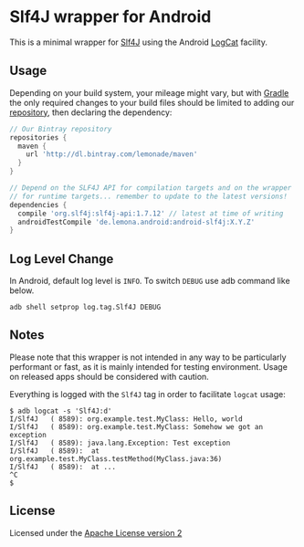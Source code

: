 Slf4J wrapper for Android
=========================

This is a minimal wrapper for [Slf4J](http://www.slf4j.org/) using the Android
[LogCat](http://developer.android.com/reference/android/util/Log.html) facility.

Usage
-----

Depending on your build system, your mileage might vary, but with
[Gradle](https://gradle.org/) the only required changes to your build files
should be limited to adding our [repository](https://bintray.com/lemonade/maven),
then declaring the dependency:

```groovy
// Our Bintray repository
repositories {
  maven {
    url 'http://dl.bintray.com/lemonade/maven'
  }
}

// Depend on the SLF4J API for compilation targets and on the wrapper
// for runtime targets... remember to update to the latest versions!
dependencies {
  compile 'org.slf4j:slf4j-api:1.7.12' // latest at time of writing
  androidTestCompile 'de.lemona.android:android-slf4j:X.Y.Z'
}
```

Log Level Change
----------------
In Android, default log level is `INFO`. To switch `DEBUG` use adb command like below.
```
adb shell setprop log.tag.Slf4J DEBUG
```


Notes
-----

Please note that this wrapper is not intended in any way to be particularly
performant or fast, as it is mainly intended for testing environment. Usage on
released apps should be considered with caution.

Everything is logged with the `Slf4J` tag in order to facilitate `logcat` usage:

```console
$ adb logcat -s 'Slf4J:d'
I/Slf4J   ( 8589): org.example.test.MyClass: Hello, world
I/Slf4J   ( 8589): org.example.test.MyClass: Somehow we got an exception
I/Slf4J   ( 8589): java.lang.Exception: Test exception
I/Slf4J   ( 8589):  at org.example.test.MyClass.testMethod(MyClass.java:36)
I/Slf4J   ( 8589):  at ...
^C
$
```

License
-------

Licensed under the [Apache License version 2](../LICENSE.md)
